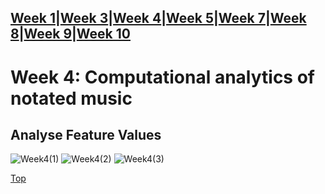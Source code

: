 [Week 1](Week1.md)|[Week 3](Week3.md)|[Week 4](Week4.md)|[Week 5](Week5.md)|[Week 7](Week7.md)|[Week 8](Week8.md)|[Week 9](Week9.md)|[Week 10](Week10.md)
---
# Week 4: Computational analytics of notated music
## Analyse Feature Values
![Week4(1)](https://github.com/Kerui0101/MCA-2023/assets/145458151/cec54ec6-d4ee-492e-acb4-b43c4109922d)
![Week4(2)](https://github.com/Kerui0101/MCA-2023/assets/145458151/99ae820a-ba2a-4279-a0fc-e6a8d29c9659)
![Week4(3)](https://github.com/Kerui0101/MCA-2023/assets/145458151/f578d966-18be-4345-a02a-a406596d8a15)

<a href="#top" id="myBtn" title="Go to top">Top</a>
